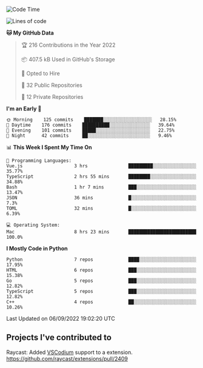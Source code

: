 <!--START_SECTION:waka-->
![Code Time](http://img.shields.io/badge/Code%20Time-131%20hrs%2029%20mins-blue)

![Lines of code](https://img.shields.io/badge/From%20Hello%20World%20I%27ve%20Written-1%20Million%20lines%20of%20code-blue)

**🐱 My GitHub Data** 

> 🏆 216 Contributions in the Year 2022
 > 
> 📦 407.5 kB Used in GitHub's Storage 
 > 
> 💼 Opted to Hire
 > 
> 📜 32 Public Repositories 
 > 
> 🔑 12 Private Repositories  
 > 
**I'm an Early 🐤** 

```text
🌞 Morning    125 commits    ███████░░░░░░░░░░░░░░░░░░   28.15% 
🌆 Daytime    176 commits    ██████████░░░░░░░░░░░░░░░   39.64% 
🌃 Evening    101 commits    █████░░░░░░░░░░░░░░░░░░░░   22.75% 
🌙 Night      42 commits     ██░░░░░░░░░░░░░░░░░░░░░░░   9.46%

```


📊 **This Week I Spent My Time On** 

```text
💬 Programming Languages: 
Vue.js                   3 hrs               █████████░░░░░░░░░░░░░░░░   35.77% 
TypeScript               2 hrs 55 mins       ████████░░░░░░░░░░░░░░░░░   34.88% 
Bash                     1 hr 7 mins         ███░░░░░░░░░░░░░░░░░░░░░░   13.47% 
JSON                     36 mins             █░░░░░░░░░░░░░░░░░░░░░░░░   7.3% 
TOML                     32 mins             █░░░░░░░░░░░░░░░░░░░░░░░░   6.39%

💻 Operating System: 
Mac                      8 hrs 23 mins       █████████████████████████   100.0%

```

**I Mostly Code in Python** 

```text
Python                   7 repos             ████░░░░░░░░░░░░░░░░░░░░░   17.95% 
HTML                     6 repos             ███░░░░░░░░░░░░░░░░░░░░░░   15.38% 
Go                       5 repos             ███░░░░░░░░░░░░░░░░░░░░░░   12.82% 
TypeScript               5 repos             ███░░░░░░░░░░░░░░░░░░░░░░   12.82% 
C++                      4 repos             ██░░░░░░░░░░░░░░░░░░░░░░░   10.26%

```



 Last Updated on 06/09/2022 19:02:20 UTC
<!--END_SECTION:waka-->

## Projects I've contributed to
Raycast: Added [VSCodium](https://github.com/VSCodium/vscodium) support to a extension. https://github.com/raycast/extensions/pull/2409
